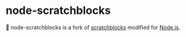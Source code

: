 # node-scratchblocks

:art: node-scratchblocks is a fork of [scratchblocks](https://github.com/scratchblocks/scratchblocks) modified for [Node.js](https://nodejs.org/).
